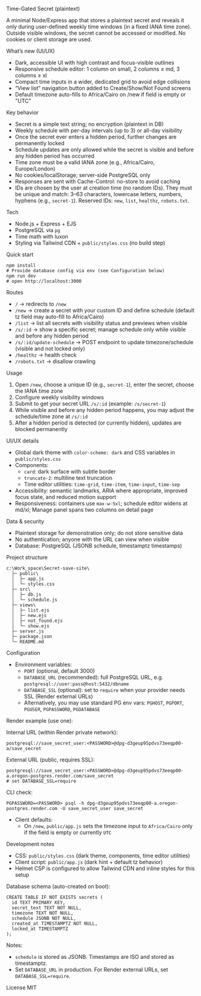 Time-Gated Secret (plaintext)

A minimal Node/Express app that stores a plaintext secret and reveals it only during user-defined weekly time windows (in a fixed IANA time zone). Outside visible windows, the secret cannot be accessed or modified. No cookies or client storage are used.

What’s new (UI/UX)
- Dark, accessible UI with high contrast and focus-visible outlines
- Responsive schedule editor: 1 column on small, 2 columns ≥ md, 3 columns ≥ xl
- Compact time inputs in a wider, dedicated grid to avoid edge collisions
- “View list” navigation button added to Create/Show/Not Found screens
- Default timezone auto-fills to Africa/Cairo on /new if field is empty or "UTC"

Key behavior
- Secret is a simple text string; no encryption (plaintext in DB)
- Weekly schedule with per-day intervals (up to 3) or all-day visibility
- Once the secret ever enters a hidden period, further changes are permanently locked
- Schedule updates are only allowed while the secret is visible and before any hidden period has occurred
- Time zone must be a valid IANA zone (e.g., Africa/Cairo, Europe/London)
- No cookies/localStorage; server-side PostgreSQL only
- Responses are sent with Cache-Control: no-store to avoid caching
 - IDs are chosen by the user at creation time (no random IDs). They must be unique and match: 3–63 characters, lowercase letters, numbers, hyphens (e.g., `secret-1`). Reserved IDs: `new`, `list`, `healthz`, `robots.txt`.

Tech
- Node.js + Express + EJS
- PostgreSQL via `pg`
- Time math with luxon
- Styling via Tailwind CDN + `public/styles.css` (no build step)

Quick start
```
npm install
# Provide database config via env (see Configuration below)
npm run dev
# open http://localhost:3000
```

Routes
- `/` → redirects to `/new`
- `/new` → create a secret with your custom ID and define schedule (default tz field may auto-fill to Africa/Cairo)
- `/list` → list all secrets with visibility status and previews when visible
- `/s/:id` → show a specific secret; manage schedule only while visible and before any hidden period
- `/s/:id/update-schedule` → POST endpoint to update timezone/schedule (visible and not locked only)
- `/healthz` → health check
- `/robots.txt` → disallow crawling

Usage
1. Open `/new`, choose a unique ID (e.g., `secret-1`), enter the secret, choose the IANA time zone
2. Configure weekly visibility windows
3. Submit to get your secret URL `/s/:id` (example: `/s/secret-1`)
4. While visible and before any hidden period happens, you may adjust the schedule/time zone at `/s/:id`
5. After a hidden period is detected (or currently hidden), updates are blocked permanently

UI/UX details
- Global dark theme with `color-scheme: dark` and CSS variables in `public/styles.css`
- Components:
  - `card`: dark surface with subtle border
  - `truncate-2`: multiline text truncation
  - Time editor utilities: `time-grid`, `time-item`, `time-input`, `time-sep`
- Accessibility: semantic landmarks, ARIA where appropriate, improved focus state, and reduced motion support
- Responsiveness: containers use `max-w-5xl`; schedule editor widens at md/xl; Manage panel spans two columns on detail page

Data & security
- Plaintext storage for demonstration only; do not store sensitive data
- No authentication; anyone with the URL can view when visible
- Database: PostgreSQL (JSONB schedule, timestamptz timestamps)

Project structure
```
c:\Work_space\Secret-save-site\
  ├─ public\
  │  ├─ app.js
  │  └─ styles.css
  ├─ src\
  │  ├─ db.js
  │  └─ schedule.js
  ├─ views\
  │  ├─ list.ejs
  │  ├─ new.ejs
  │  ├─ not_found.ejs
  │  └─ show.ejs
  ├─ server.js
  ├─ package.json
  └─ README.md
```

Configuration
- Environment variables:
  - `PORT` (optional, default 3000)
  - `DATABASE_URL` (recommended): full PostgreSQL URL, e.g. `postgresql://user:pass@host:5432/dbname`
  - `DATABASE_SSL` (optional): set to `require` when your provider needs SSL (Render external URLs)
  - Alternatively, you may use standard PG env vars: `PGHOST`, `PGPORT`, `PGUSER`, `PGPASSWORD`, `PGDATABASE`

Render example (use one):

Internal URL (within Render private network):
```
postgresql://save_secret_user:<PASSWORD>@dpg-d3geup95pdvs73eeqp00-a/save_secret
```

External URL (public, requires SSL):
```
postgresql://save_secret_user:<PASSWORD>@dpg-d3geup95pdvs73eeqp00-a.oregon-postgres.render.com/save_secret
# set DATABASE_SSL=require
```

CLI check:
```
PGPASSWORD=<PASSWORD> psql -h dpg-d3geup95pdvs73eeqp00-a.oregon-postgres.render.com -U save_secret_user save_secret
```

- Client defaults:
  - On `/new`, `public/app.js` sets the timezone input to `Africa/Cairo` only if the field is empty or currently `UTC`

Development notes
- CSS: `public/styles.css` (dark theme, components, time editor utilities)
- Client script: `public/app.js` (dark hint + default tz behavior)
- Helmet CSP is configured to allow Tailwind CDN and inline styles for this setup

Database schema (auto-created on boot):
```
CREATE TABLE IF NOT EXISTS secrets (
  id TEXT PRIMARY KEY,
  secret_text TEXT NOT NULL,
  timezone TEXT NOT NULL,
  schedule JSONB NOT NULL,
  created_at TIMESTAMPTZ NOT NULL,
  locked_at TIMESTAMPTZ
);
```

Notes:
- `schedule` is stored as JSONB. Timestamps are ISO and stored as timestamptz.
- Set `DATABASE_URL` in production. For Render external URLs, set `DATABASE_SSL=require`.

License
MIT
